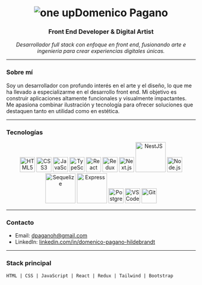 <h1 align="center"><img src="https://res.cloudinary.com/dhaiensb8/image/upload/v1757179714/Gnomono/green1up16x16_animx32f_tyhj4y.gif" alt="one up">Domenico Pagano</h1>
<h3 align="center">Front End Developer & Digital Artist</h3>

<p align="center">
  <em>Desarrollador full stack con enfoque en front end, fusionando arte e ingeniería para crear experiencias digitales únicas.</em>
</p>

---

### Sobre mí

Soy un desarrollador con profundo interés en el arte y el diseño, lo que me ha llevado a especializarme en el desarrollo front end. Mi objetivo es construir aplicaciones altamente funcionales y visualmente impactantes. Me apasiona combinar ilustración y tecnología para ofrecer soluciones que destaquen tanto en utilidad como en estética.

---

### Tecnologías

<p align="center">
  <img src="https://upload.wikimedia.org/wikipedia/commons/thumb/3/38/HTML5_Badge.svg/600px-HTML5_Badge.svg.png" alt="HTML5" width="40"/>
  <img src="https://cdn4.iconfinder.com/data/icons/social-media-logos-6/512/121-css3-512.png" alt="CSS3" width="40"/>
  <img src="https://upload.wikimedia.org/wikipedia/commons/thumb/9/99/Unofficial_JavaScript_logo_2.svg/1024px-Unofficial_JavaScript_logo_2.svg.png" alt="JavaScript" width="40"/>
  <img src="https://cdn.iconscout.com/icon/free/png-256/free-typescript-icon-svg-png-download-2945272.png?f=webp" alt="TypeScript" width="40"/>
  <img src="https://upload.wikimedia.org/wikipedia/commons/thumb/a/a7/React-icon.svg/2300px-React-icon.svg.png" alt="React" width="40"/>
  <img src="https://www.svgrepo.com/show/303557/redux-logo.svg" alt="Redux" width="40"/>
  <img src="https://img.icons8.com/fluent-systems-filled/200/EBEBEB/nextjs.png" alt="Next.js" width="40"/>
  <img src="https://upload.wikimedia.org/wikipedia/commons/thumb/3/37/NestJS-logo-wordmark.svg/1200px-NestJS-logo-wordmark.svg.png" alt="NestJS" width="80"/>
  <img src="https://cdn.pixabay.com/photo/2015/04/23/17/41/node-js-736399_960_720.png" alt="Node.js" width="40"/>
  <img src="https://www.vectorlogo.zone/logos/sequelizejs/sequelizejs-ar21.svg" alt="Sequelize" width="80"/>
  <img src="https://i.cloudup.com/zfY6lL7eFa-3000x3000.png" alt="Express" width="80"/>
  <img src="https://upload.wikimedia.org/wikipedia/commons/thumb/2/29/Postgresql_elephant.svg/1200px-Postgresql_elephant.svg.png" alt="PostgreSQL" width="40"/>
  <img src="https://img.icons8.com/fluency/48/000000/visual-studio-code-2019.png" alt="VSCode" width="40"/>
  <img src="https://www.vectorlogo.zone/logos/git-scm/git-scm-icon.svg" alt="Git" width="40"/>
</p>

---

### Contacto

- Email: [dpaganoh@gmail.com](mailto:dpaganoh@gmail.com)  
- LinkedIn: [linkedin.com/in/domenico-pagano-hildebrandt](https://www.linkedin.com/in/domenico-pagano-hildebrandt/)

---

### Stack principal

```
HTML | CSS | JavaScript | React | Redux | Tailwind | Bootstrap
